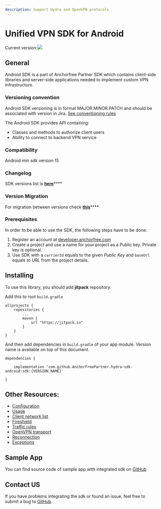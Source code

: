 ```yaml
---
description: Support Hydra and OpenVPN protocols
---
```


# Unified VPN SDK for Android

Current version:[![](https://camo.githubusercontent.com/96e035b772594b98ab503a86e2fb294d9a78044f/68747470733a2f2f6a69747061636b2e696f2f762f416e63686f7246726565506172746e65722f68796472612d73646b2d616e64726f69642e737667)](https://jitpack.io/#AnchorFreePartner/hydra-sdk-android)

## General

Android SDK is a part of Anchorfree Partner SDK which contains client-side libraries and server-side applications needed to implement custom VPN infrastructure.

### Versioning convention

Android SDK versioning is in format MAJOR.MINOR.PATCH and should be associated with version in Jira. [See conventioning rules](https://semver.org/)

The Android SDK provides API containing:

* Classes and methods to authorize client users
* Ability to connect to backend VPN service

### Compatibility

Android min sdk version 15

### **Changelog**

SDK versions list is [**here**](changelog.md)\*\*\*\*

### Version Migration

For migration between versions check [**this**](version-migration.md)\*\*\*\*

### Prerequisites

In order to be able to use the SDK, the following steps have to be done:

1. Register an account at [developer.anchorfree.com](https://developer.anchorfree.com/)
2. Create a project and use a name for your project as a Public key. Private key is optional.
3. Use SDK with a `carrierId` equals to the given _Public Key_ and `baseUrl` equals to _URL_ from the project details.

## Installing

To use this library, you should add **jitpack** repository.

Add this to root `build.gradle`

```text
allprojects {
    repositories {
        ...
        maven {
            url "https://jitpack.io"
        }
    }
}
```

And then add dependencies in `build.gradle` of your app module. Version name is available on top of this document.

```text
dependencies {

    implementation 'com.github.AnchorFreePartner.hydra-sdk-android:sdk:{VERSION_NAME}'

}
```

## Other Resources:

* [Configuration](configuration.md)
* [Usage](usage.md)
* [Client network list](cnl-list.md)
* [Fireshield](fireshield-hydra-transport.md)
* [Traffic rules](traffic-rules.md)
* [OpenVPN transport](openvpn-transport.md)
* [Reconnection](reconnection-strategy.md)
* [Exceptions](exceptions.md)

## Sample App

You can find source code of sample app with integrated sdk on [GitHub](https://github.com/AnchorFreePartner/hydrasdk-demo-android)

## Contact US

If you have problems integrating the sdk or found an issue, feel free to submit a bug to [GitHub](https://github.com/AnchorFreePartner/hydrasdk-demo-android/issues/new).

